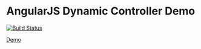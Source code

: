 # AngularJS Dynamic Controller Demo

[![Build Status](https://travis-ci.org/matt-dunn/angular-demo.svg)](https://travis-ci.org/matt-dunn/angular-demo)

[Demo](http://matt-dunn.github.io/angular-demo/app/)

